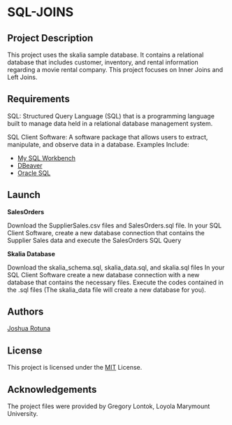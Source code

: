 # SQL-JOINS

## Project Description
This project uses the skalia sample database. It contains a relational database that includes customer, inventory, and rental information regarding a movie rental company. This project focuses on Inner Joins and Left Joins.

## Requirements

SQL: Structured Query Language (SQL) that is a programming language built to manage data held in a relational database management system. 

SQL Client Software: A software package that allows users to extract, manipulate, and observe data in a database.
Examples Include:
* [My SQL Workbench](https://www.mysql.com/products/workbench/)
* [DBeaver](https://dbeaver.io)
* [Oracle SQL](https://www.oracle.com/database/technologies/appdev/sql.html) 

## Launch
**SalesOrders** 

Download the SupplierSales.csv files and SalesOrders.sql file. In your SQL Client Software, create a new database connection that contains  the Supplier Sales data and execute the SalesOrders SQL Query

**Skalia Database**

Download the skalia_schema.sql, skalia_data.sql, and skalia.sql files
In your SQL Client Software create a new database connection with a new database that contains the necessary files. Execute the codes contained in the .sql files (The skalia_data file will create a new database for you).

## Authors 
[Joshua Rotuna](https://github.com/joshrotuna)

## License
This project is licensed under the [MIT](https://choosealicense.com/licenses/mit/) License.

## Acknowledgements
The project files were provided by Gregory Lontok, Loyola Marymount University. 
